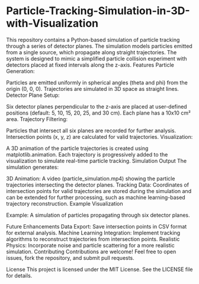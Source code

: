 # Particle-Tracking-Simulation-in-3D-with-Visualization
This repository contains a Python-based simulation of particle tracking through a series of detector planes. The simulation models particles emitted from a single source, which propagate along straight trajectories. The system is designed to mimic a simplified particle collision experiment with detectors placed at fixed intervals along the z-axis.
Features
Particle Generation:

Particles are emitted uniformly in spherical angles (theta and phi) from the origin (0, 0, 0).
Trajectories are simulated in 3D space as straight lines.
Detector Plane Setup:

Six detector planes perpendicular to the z-axis are placed at user-defined positions (default: 5, 10, 15, 20, 25, and 30 cm).
Each plane has a 10x10 cm² area.
Trajectory Filtering:

Particles that intersect all six planes are recorded for further analysis.
Intersection points (x, y, z) are calculated for valid trajectories.
Visualization:

A 3D animation of the particle trajectories is created using matplotlib.animation.
Each trajectory is progressively added to the visualization to simulate real-time particle tracking.
Simulation Output
The simulation generates:

3D Animation: A video (particle_simulation.mp4) showing the particle trajectories intersecting the detector planes.
Tracking Data: Coordinates of intersection points for valid trajectories are stored during the simulation and can be extended for further processing, such as machine learning-based trajectory reconstruction.
Example Visualization

Example: A simulation of particles propagating through six detector planes.

Future Enhancements
Data Export: Save intersection points in CSV format for external analysis.
Machine Learning Integration: Implement tracking algorithms to reconstruct trajectories from intersection points.
Realistic Physics: Incorporate noise and particle scattering for a more realistic simulation.
Contributing
Contributions are welcome! Feel free to open issues, fork the repository, and submit pull requests.

License
This project is licensed under the MIT License. See the LICENSE file for details.
